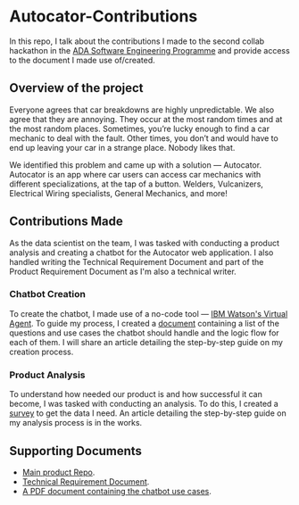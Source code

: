 # Autocator-Contributions

In this repo, I talk about the contributions I made to the second collab hackathon in the [ADA Software Engineering Programme](https://theadaproject.com.ng/) and provide access to the document I made use of/created.

## Overview of the project
Everyone agrees that car breakdowns are highly unpredictable. We also agree that they are annoying. They occur at the most random times and at the most random places. Sometimes, you’re lucky enough to find a car mechanic to deal with the fault. Other times, you don’t and would have to end up leaving your car in a strange place. Nobody likes that.

We identified this problem and came up with a solution — Autocator. Autocator is an app where car users can access car mechanics with different specializations, at the tap of a button. Welders, Vulcanizers, Electrical Wiring specialists, General Mechanics, and more!

## Contributions Made
As the data scientist on the team, I was tasked with conducting a product analysis and creating a chatbot for the Autocator web application. I also handled writing the Technical Requirement Document and part of the Product Requirement Document as I'm also a technical writer.

### Chatbot Creation
To create the chatbot, I made use of a no-code tool — [IBM Watson's Virtual Agent](https://www.ibm.com/in-en/products/watson-assistant#:~:text=IBM%20Watson%20Assistant%20uses%20artificial,the%20leader%20in%20trustworthy%20AI.). To guide my process, I created a [document](https://docs.google.com/document/d/1dBiOTwfhhhh3g-mVMnrzIxVrdXvmYB3o3Od4lxb_Rj0/edit?usp=sharing) containing a list of the questions and use cases the chatbot should handle and the logic flow for each of them. I will share an article detailing the step-by-step guide on my creation process.

### Product Analysis
To understand how needed our product is and how successful it can become, I was tasked with conducting an analysis. To do this, I created a [survey](https://docs.google.com/forms/d/e/1FAIpQLSfyKMZ0UFVRurKTsv4l2g0A3crfqriFAimRqftFzJn3xMpmwg/viewform?usp=sf_link) to get the data I need. An article detailing the step-by-step guide on my analysis process is in the works.

## Supporting Documents
- [Main product Repo](https://github.com/ADA-Software-Engineering-Program/autocator).
- [Technical Requirement Document](https://toyibat.gitbook.io/autocator-trd-team-amadioha/).
- [A PDF document containing the chatbot use cases](https://github.com/Teebarh/Autocator-Contributions/blob/main/Chatbot%20Use%20Cases.pdf).
